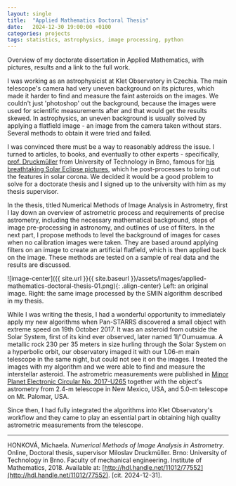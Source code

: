```yaml
---
layout: single
title:  "Applied Mathematics Doctoral Thesis"
date:   2024-12-30 19:00:00 +0100
categories: projects
tags: statistics, astrophysics, image processing, python
---
```


Overview of my doctorate dissertation in Applied Mathematics, with pictures, results and a link to the full work.  

I was working as an astrophysicist at Klet Observatory in Czechia. The main telescope's camera had very uneven background on its pictures, which made it harder to find and measure the faint asteroids on the images. We couldn't just 'photoshop' out the background, because the images were used for scientific measurements after and that would get the results skewed. In astrophysics, an uneven background is usually solved by applying a flatfield image - an image from the camera taken without stars. Several methods to obtain it were tried and failed.  

I was convinced there must be a way to reasonably address the issue. I turned to articles, to books, and eventually to other experts - specifically, [prof. Druckműller](http://www.zam.fme.vutbr.cz/~druck/) from University of Technology in Brno, famous for [his breathtaking Solar Eclipse pictures](http://www.zam.fme.vutbr.cz/~druck/Eclipse/index.htm), which he post-processes to bring out the features in solar corona. We decided it would be a good problem to solve for a doctorate thesis and I signed up to the university with him as my thesis supervisor.  

In the thesis, titled Numerical Methods of Image Analysis in Astrometry, first I lay down an overview of astrometric process and requirements of precise astrometry, including the necessary mathematical background, steps of image pre-processing in astronomy, and outlines of use of filters. In the next part, I propose methods to level the background of images for cases when no calibration images were taken. They are based around applying filters on an image to create an artificial flatfield, which is then applied back on the image. These methods are tested on a sample of real data and the results are discussed.  

![image-center]({{ site.url }}{{ site.baseurl }}/assets/images/applied-mathematics-doctoral-thesis-01.png){: .align-center}
Left: an original image. Right: the same image processed by the SMIN algorithm described in my thesis.

While I was writing the thesis, I had a wonderful opportunity to immediately apply my new algorithms when Pan-STARRS discovered a small object with extreme speed on 19th October 2017. It was an asteroid from outside the Solar System, first of its kind ever observed, later named 1I/'Oumuamua. A metallic rock 230 per 35 meters in size hurling through the Solar System on a hyperbolic orbit, our observatory imaged it with our 1.06-m main telescope in the same night, but could not see it on the images. I treated the images with my algorithm and we were able to find and measure the interstellar asteroid. The astrometric measurements were published in [Minor Planet Electronic Circular No. 2017-U265](https://minorplanetcenter.net/mpec/K17/K17UQ5.html) together with the object's astrometry from 2.4-m telescope in New Mexico, USA, and 5.0-m telescope on Mt. Palomar, USA.  

Since then, I had fully integrated the algorithms into Klet Observatory's workflow and they came to play an essential part in obtaining high quality astrometric measurements from the telescope.  


---

HONKOVÁ, Michaela. *Numerical Methods of Image Analysis in Astrometry*. Online, Doctoral thesis, supervisor Miloslav Druckmüller. Brno: University of Technology in Brno. Faculty of mechanical engineering. Institute of Mathematics, 2018. Available at: [http://hdl.handle.net/11012/77552](http://hdl.handle.net/11012/77552). [cit. 2024-12-31].  
